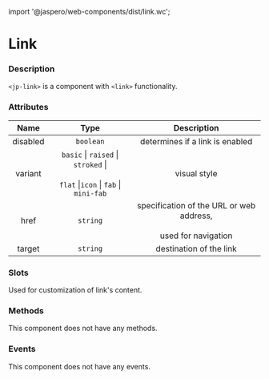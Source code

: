 import '@jaspero/web-components/dist/link.wc';

# Link

### Description

`<jp-link>` is a component with `<link>` functionality.

### Attributes

| **Name** | **Type** | **Description** |
| :----: | :----: | :---: |
| disabled |`boolean` | determines if a link is enabled |
| variant | `basic` \| `raised` \| `stroked` \| <br></br> `flat` \|`icon` \| `fab` \| `mini-fab` | visual style |
| href  | `string` | specification of the URL or web address, <br></br> used for navigation |
| target | `string` | destination of the link |
  
### Slots

Used for customization of link's content.


### Methods

This component does not have any methods.


### Events

This component does not have any events. 
